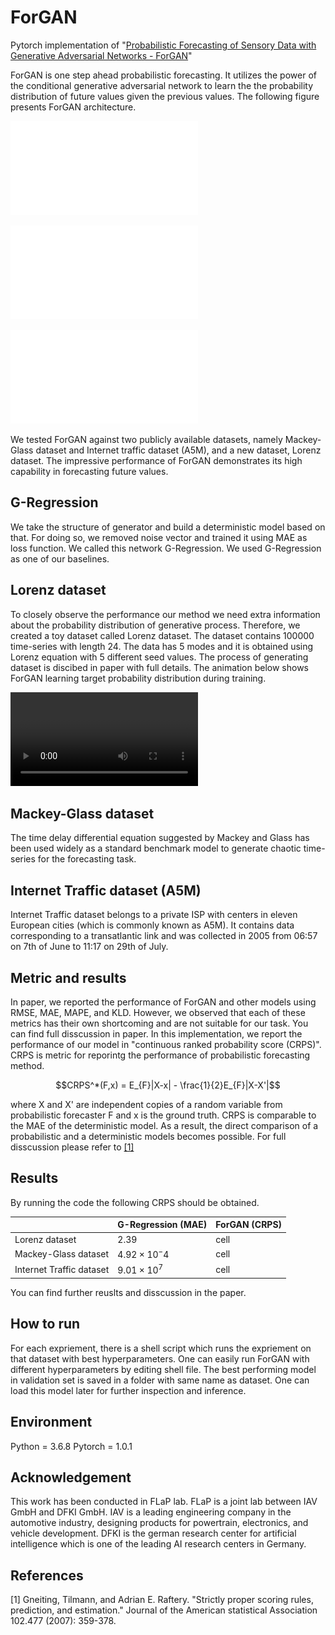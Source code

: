 # ForGAN
Pytorch implementation of "[Probabilistic Forecasting of Sensory Data with Generative Adversarial Networks - ForGAN](https://ieeexplore.ieee.org/abstract/document/8717640)"

ForGAN is one step ahead probabilistic forecasting. It utilizes the power of the conditional generative adversarial network to learn the the probability distribution of future values given the previous values. The following figure presents ForGAN architecture.

![alt text](img/gan.pdf "GAN Architecture")

![alt text](img/gen.pdf "Generator Architecture")

![alt text](img/dis.pdf "Discriminator Text")

We tested ForGAN against two publicly available datasets, namely Mackey-Glass dataset and Internet traffic dataset (A5M), and a new dataset, Lorenz dataset. The impressive performance of ForGAN demonstrates its high capability in forecasting future values.

## G-Regression
We take the structure of generator and build a deterministic model based on that. For doing so, we removed noise vector and trained it using MAE as loss function. We called this network G-Regression. We used G-Regression as one of our baselines.

## Lorenz dataset
To closely observe the performance our method we need extra information about the probability distribution of generative process. Therefore, we created a toy dataset called Lorenz dataset. The dataset contains 100000 time-series with length 24. The data has 5 modes and it is obtained using Lorenz equation with 5 different seed values. The process of generating dataset is discibed in paper with full details. The animation below shows ForGAN learning target probability distribution during training.

![Training Video](img/train.mp4)

## Mackey-Glass dataset
The time delay differential equation suggested by Mackey and Glass has been used widely as a standard benchmark model to generate chaotic time-series for the forecasting task.

## Internet Traffic dataset (A5M)
Internet Traffic dataset belongs to a private ISP with centers in eleven European cities (which is commonly known as A5M). It contains data corresponding to a transatlantic link and was collected in 2005 from 06:57 on 7th of June to 11:17 on 29th of July.

## Metric and results
In paper, we reported the performance of ForGAN and other models using RMSE, MAE, MAPE, and KLD. However, we observed that each of these metrics has their own shortcoming and are not suitable for our task. You can find full disscussion in paper. In this implementation, we report the performance of our model in "continuous ranked probability score (CRPS)". CRPS is metric for reporintg the performance of probabilistic forecasting method. 
```math
CRPS^*(F,x) = E_{F}|X-x| - \frac{1}{2}E_{F}|X-X'|
```
where X and X' are independent copies of a random variable from probabilistic forecaster F and x is the ground truth.
CRPS is comparable to the MAE of the deterministic model. As a result, the direct comparison of a probabilistic and a deterministic models becomes possible. For full disscussion please refer to [[1]](#1)

## Results
By running the code the following CRPS should be obtained.

|  | G-Regression (MAE) | ForGAN (CRPS) |
| ------ | ------ | ------ |
| Lorenz dataset | $`2.39`$ | cell |
| Mackey-Glass dataset | $`4.92 \times 10^-4`$ | cell |
| Internet Traffic dataset | $`9.01 \times 10^7`$ | cell |

You can find further reuslts and disscussion in the paper.

## How to run
For each expriement, there is a shell script which runs the expriement on that dataset with best hyperparameters. One can easily run ForGAN with different hyperparameters by editing shell file. The best performing model in validation set is saved in a folder with same name as dataset. One can load this model later for further inspection and inference.

## Environment
Python = 3.6.8
Pytorch = 1.0.1

## Acknowledgement
This work has been conducted in FLaP lab. FLaP is a joint lab between IAV GmbH and DFKI GmbH. IAV is a leading engineering company in the automotive industry, designing products for powertrain, electronics, and vehicle development. DFKI is the german research center for artificial intelligence which is one of the leading AI research centers in Germany.

## References
<a id="1">[1]</a> 
Gneiting, Tilmann, and Adrian E. Raftery. "Strictly proper scoring rules, prediction, and estimation." Journal of the American statistical Association 102.477 (2007): 359-378.